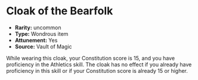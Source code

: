 
# Cloak of the Bearfolk

* **Rarity:** uncommon
* **Type:** Wondrous item
* **Attunement:** Yes
* **Source:** Vault of Magic


While wearing this cloak, your Constitution score is 15, and you have proficiency in the Athletics skill. The cloak has no effect if you already have proficiency in this skill or if your Constitution score is already 15 or higher.
